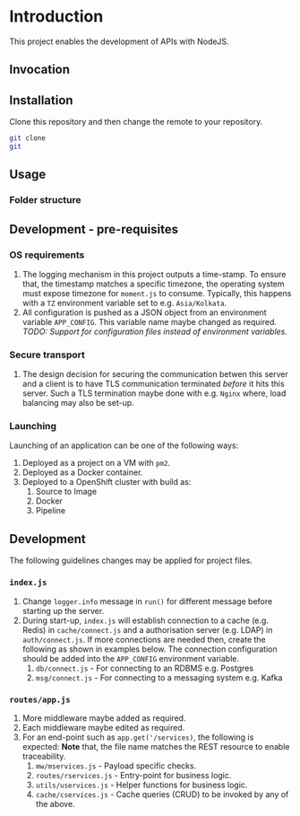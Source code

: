 # Introduction

This project enables the development of APIs with NodeJS.

## Invocation

## Installation

Clone this repository and then change the remote to your repository.

```bash
git clone
git 
```

## Usage

### Folder structure

## Development - pre-requisites

### OS requirements

1. The logging mechanism in this project outputs a time-stamp. To ensure that, the timestamp matches a specific timezone, the operating system must expose timezone for `moment.js` to consume. Typically, this happens with a `TZ` environment variable set to e.g. `Asia/Kolkata`.
2. All configuration is pushed as a JSON object from an environment variable `APP_CONFIG`. This variable name maybe changed as required. _TODO: Support for configuration files instead of environment variables._

### Secure transport

1. The design decision for securing the communication betwen this server and a client is to have TLS communication terminated _before_ it hits this server. Such a TLS termination maybe done with e.g. `Nginx` where, load balancing may also be set-up.

### Launching

Launching of an application can be one of the following ways:

1. Deployed as a project on a VM with `pm2`.
2. Deployed as a Docker container.
3. Deployed to a OpenShift cluster with build as:
   1. Source to Image
   2. Docker
   3. Pipeline

## Development

The following guidelines changes may be applied for project files.

### `index.js`

1. Change `logger.info` message in `run()` for different message before starting up the server.
2. During start-up, `index.js` will establish connection to a cache (e.g. Redis) in `cache/connect.js` and a authorisation server (e.g. LDAP) in `auth/connect.js`. If more connections are needed then, create the following as shown in examples below. The connection configuration should be added into the `APP_CONFIG` environment variable.
   1. `db/connect.js` - For connecting to an RDBMS e.g. Postgres
   2. `msg/connect.js` - For connecting to a messaging system e.g. Kafka

### `routes/app.js`

1. More middleware maybe added as required.
2. Each middleware maybe edited as required.
3. For an end-point such as `app.get('/services)`, the following is expected: **Note** that, the file name matches the REST resource to enable traceability.
   1. `mw/mservices.js` - Payload specific checks.
   2. `routes/rservices.js` - Entry-point for business logic.
   3. `utils/uservices.js` - Helper functions for business logic.
   4. `cache/cservices.js` - Cache queries (CRUD) to be invoked by any of the above.

